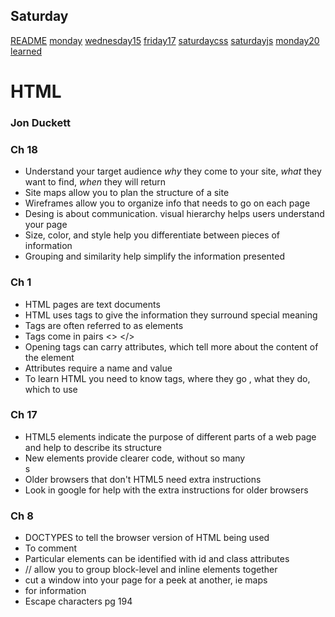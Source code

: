## Saturday ## 

[README](./README.md)
[monday](./monday.md)
[wednesday15](./wednesday15.md)
[friday17](./friday17.md)
[saturdaycss](./saturdaycss.md)
[saturdayjs](./saturdayjs.md)
[monday20](./monday20.md)
[learned](./learned.md)

# HTML #

### Jon Duckett ###
### Ch 18 ### 

* Understand your target audience *why* they come to your site, *what* they want to find, *when* they will return
* Site maps allow you to plan the structure of a site 
* Wireframes allow you to organize info that needs to go on each page 
* Desing is about communication. visual hierarchy helps users understand your page
* Size, color, and style help you differentiate between pieces of information
* Grouping and similarity help simplify the information presented


### Ch 1 ### 

* HTML pages are text documents 
* HTML uses tags to give the information they surround special meaning 
* Tags are often referred to as elements 
* Tags come in pairs <> </>
* Opening tags can carry attributes, which tell more about the content of the element
* Attributes require a name and value 
* To learn HTML you need to know tags, where they go , what they do, which to use

### Ch 17 ###

* HTML5 elements indicate the purpose of different parts of a web page and help to describe its structure
* New elements provide clearer code, without so many <div>s
* Older browsers that don't HTML5 need extra instructions  
* Look in google for help with the extra instructions for older browsers

### Ch 8 ###

* DOCTYPES to tell the browser version of HTML being used
* <!-- --> To comment
* Particular elements can be identified with id and class attributes 
* <div>//<span> allow you to group block-level and inline elements together
* <iframes> cut a window into your page for a peek at another, ie maps 
* <meta> for information 
* Escape characters pg 194
